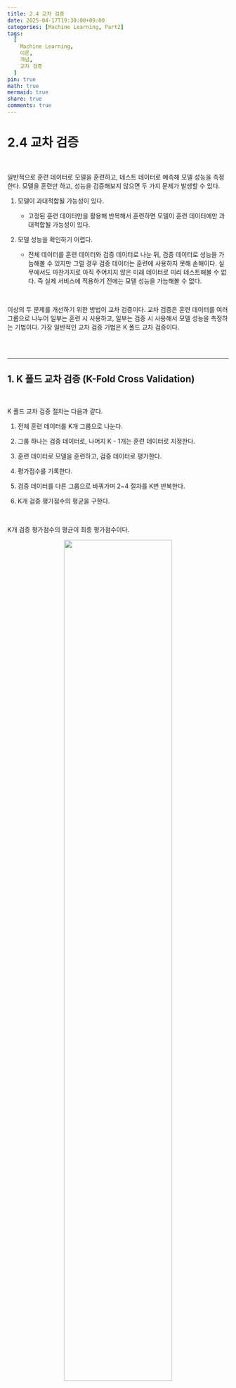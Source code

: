 ```yaml
---
title: 2.4 교차 검증
date: 2025-04-17T19:30:00+09:00
categories: [Machine Learning, Part2]
tags:
  [
    Machine Learning,
    이론,
    개념,
    교차 검증
  ]
pin: true
math: true
mermaid: true
share: true 
comments: true
---
```


# 2.4 교차 검증

<br/>

일반적으로 훈련 데이터로 모델을 훈련하고, 테스트 데이터로 예측해 모델 성능을 측정한다. 모델을 훈련만 하고, 성능을 검증해보지 않으면 두 가지 문제가 발생할 수 있다. 

1. 모델이 과대적합될 가능성이 있다. 
	- 고정된 훈련 데이터만을 활용해 반복해서 훈련하면 모델이 훈련 데이터에만 과대적합될 가능성이 있다.
	
2. 모델 성능을 확인하기 어렵다.
	- 전체 데이터를 훈련 데이터와 검증 데이터로 나눈 뒤, 검증 데이터로 성능을 가늠해볼 수 있지만 그럴 경우 검증 데이터는 훈련에 사용하지 못해 손해이다. 실무에서도 마찬가지로 아직 주어지지 않은 미래 데이터로 미리 테스트해볼 수 없다. 즉 실제 서비스에 적용하기 전에는 모델 성능을 가늠해볼 수 없다. 

<br/>

이상의 두 문제를 개선하기 위한 방법이 교차 검증이다. 교차 검증은 훈련 데이터를 여러 그룹으로 나누어 일부는 훈련 시 사용하고, 일부는 검증 시 사용해서 모델 성능을 측정하는 기법이다. 가장 일반적인 교차 검증 기법은 K 폴드 교차 검증이다.

<br/>
<br/>

---
## 1.  K 폴드 교차 검증 (K-Fold Cross Validation)

<br/>

K 폴드 교차 검증 절차는 다음과 같다. 

1. 전체 훈련 데이터를 K개 그룹으로 나눈다. 
   
2. 그룹 하나는 검증 데이터로, 나머지 K - 1개는 훈련 데이터로 지정한다. 
   
3. 훈련 데이터로 모델을 훈련하고, 검증 데이터로 평가한다. 
   
4. 평가점수를 기록한다.
   
5. 검증 데이터를 다른 그룹으로 바꿔가며 2~4 절차를 K번 반복한다. 
   
6. K개 검증 평가점수의 평균을 구한다.

<br/>

K개 검증 평가점수의 평균이 최종 평가점수이다.

<p align="center"><img src="https://tera.dscloud.me:8080/Images/MachineLearning기초/Part2/4.교차_검증/1.jpeg" width="70%" height="70%"></p>

<br/>

``` python
import numpy as np
from sklearn.model_selection import KFold

data = np.array([0, 1, 2, 3, 4, 5, 6, 7, 8, 9])

folds = KFold(n_split = 5, shuffle = False)

for train_idx, valid_idx in folds.split(data):
	print(f'훈련 데이터: {data[train_idx]}, 검증 데이터: {data[valid_idx]}')


'''
훈련 데이터: [2 3 4 5 6 7 8 9], 검증 데이터: [0 1]
훈련 데이터: [0 1 4 5 6 7 8 9], 검증 데이터: [2 3]
훈련 데이터: [0 1 2 3 6 7 8 9], 검증 데이터: [4 5]
훈련 데이터: [0 1 2 3 4 5 8 9], 검증 데이터: [6 7]
훈련 데이터: [0 1 2 3 4 5 6 7], 검증 데이터: [8 9]
'''
```

- KFold() 는 데이터를 K 폴드로 나누는 함수이다. n_splits 파라미터에 전달하는 값이 K값이다. 

- 여기서는 5로 설정하여 데이터가 총 5개로 나뉜다. 폴드가 5개이므로 검증 데이터는 [0, 1], [2, 3], [4, 5], [6, 7], [8, 9]가 된다. 

<br/>

데이터가 편향되게 분포되어 있을 수도 있기 떄문에 폴드로 나누기 전에 데이터를 섞어주는게 좋다.  shuffle 파라미터에 True를 전달하면 된다.

``` python
folds = KFold(n_split = 5, shuffle = True)

for train_idx, valid_idx in folds.split(data):
	print(f'훈련 데이터: {data[train_idx]}, 검증 데이터: {data[valid_idx]}')


'''
훈련 데이터: [0 3 4 5 6 7 8 9], 검증 데이터: [1 2]
훈련 데이터: [0 1 2 3 5 6 7 9], 검증 데이터: [4 8]
훈련 데이터: [1 2 3 4 5 6 7 8], 검증 데이터: [0 9]
훈련 데이터: [0 1 2 3 4 7 8 9], 검증 데이터: [5 6]
훈련 데이터: [0 1 2 4 5 6 8 9], 검증 데이터: [3 7]
'''
```

<br/>
<br/>
<br/>

---
## 2. 층화 K 폴드 교차 검증 (Stratified K-Fold Cross Validation)

층화 K 폴드 교차 검증은 타겟값이 골고루 분포되게 폴드를 나누는 K폴드 교차 검증 방법이다. 타겟값이 불균형하게 분포되어 있는 경우 층화 K 폴드를 사용하는게 좋다.


일반 메일과 스팸 메일을 분류하는 문제를 생각해보자. 받은 메일이 1,000개인데, 그중 스팸은 단 10개라고 가정해보면 스팸이 10개밖에 안되므로 K 폴드 교차 검증을 해도 특정 폴드에는 스팸이 아예 없을 수 있다. 스팸 데이터 없이 모델을 훈련하면 스팸 예측을 제대로 하지 못하게 된다. 

이처럼 특정 타겟값이 다른 타겟값 보다 굉장히 작은 경우 주로 층화 K 폴드 교차 검증을 사용한다. 이 방식은 스팸 데이터를 모든 폴드에 균일하게 나누어 준다. 즉, 폴드가 5개면 각 폴드에 스팸 데이터를 2개씩 골고루 분배해서 교차 검증을 수행한다. 

<br/>

> 층화 K 폴드 교차 검증은 분류 문제에만 쓰인다. 회귀 문제의 타겟값은 연속된 값이기 때문에 폴드마다 균등한 비율로 나누는 게 불가능하기 때문이다. 

<p align="center"><img src="https://tera.dscloud.me:8080/Images/MachineLearning기초/Part2/4.교차_검증/2.jpeg" width="70%" height="70%"></p>

<br/>

아래 코드는 일반 메일 45개 스팸 메일 5인 데이터를 K 폴드로 나눈 코드이다. 

``` python
import numpy as np
from sklearn.model_selection import KFlod

y = np.array(['스팸'] * 5 + ['일반'] * 45)

folds = KFold(n_splits = 5, shuffle = True)

for idx, (train_idx, valid_idx) in enumerate(folds.split(y)):
	print(f'Fold {idx + 1} 검증 데이터 타겟값: ')
	print(y[valid_idx], '\n')

'''
Fold 1 검증 데이터 타겟값: 
['스팸' '스팸' '일반' '일반' '일반' '일반' '일반' '일반' '일반' '일반'] 

Fold 2 검증 데이터 타겟값: 
['스팸' '일반' '일반' '일반' '일반' '일반' '일반' '일반' '일반' '일반'] 

Fold 3 검증 데이터 타겟값: 
['스팸' '스팸' '일반' '일반' '일반' '일반' '일반' '일반' '일반' '일반'] 

Fold 4 검증 데이터 타겟값: 
['일반' '일반' '일반' '일반' '일반' '일반' '일반' '일반' '일반' '일반'] 

Fold 5 검증 데이터 타겟값: 
['일반' '일반' '일반' '일반' '일반' '일반' '일반' '일반' '일반' '일반'] 
'''
```

<br/>

결과를 보면 검증 데이터 타겟값에 스팸이 없는 폴드가 있다. 이러면 학습이 제대로 되었는지 판단하기 어렵다. 따라서 모든 폴드에 스팸 데이터가 있게 하려면 층화 K 폴드를 사용하면 된다.


``` python
from sklearn.model_selection import StratifiedKFold

X = np.array(range(50))
y = np.array(['스팸'] * 5 + ['일반'] * 45)

folds = StratifiedKFold(n_splits = 5)

for idx, (train_idx, val_idx) in enumerate(folds.split(X, y)):
	print(f'Fold {idx + 1} 검증 데이터 타겟값: ')
	print(y[val_idx], '\n')

'''
Fold 1 검증 데이터 타겟값: 
['스팸' '일반' '일반' '일반' '일반' '일반' '일반' '일반' '일반' '일반'] 

Fold 2 검증 데이터 타겟값: 
['스팸' '일반' '일반' '일반' '일반' '일반' '일반' '일반' '일반' '일반'] 

Fold 3 검증 데이터 타겟값: 
['스팸' '일반' '일반' '일반' '일반' '일반' '일반' '일반' '일반' '일반'] 

Fold 4 검증 데이터 타겟값: 
['스팸' '일반' '일반' '일반' '일반' '일반' '일반' '일반' '일반' '일반'] 

Fold 5 검증 데이터 타겟값: 
['스팸' '일반' '일반' '일반' '일반' '일반' '일반' '일반' '일반' '일반'] 
'''
```

층화 K 폴드 방식은 모든 폴드에 스팸이 1개씩 포함되어 있는것을 확인할 수 있다.

> [!] KFold의 split()에는 데이터 하나만 전달해도 된다. 데이터 불균형 여부와 상관없이 임의로 K개로 분할하기 때문이다. 반면 StratifiedKFold의 split() 함수에는 피처와 타겟값 모두를 전달해야 한다.












